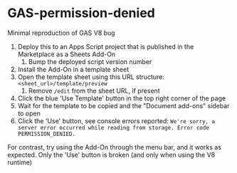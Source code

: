 # GAS-permission-denied
Minimal reproduction of GAS V8 bug

1. Deploy this to an Apps Script project that is published in the Marketplace as a Sheets Add-On
    1. Bump the deployed script version number
2. Install the Add-On in a template sheet
3. Open the template sheet using this URL structure: `<sheet_url>/template/preview`
    1. Remove `/edit` from the sheet URL, if present
4. Click the blue 'Use Template' button in the top right corner of the page
5. Wait for the template to be copied and the "Document add-ons" sidebar to open
6. Click the 'Use' button, see console errors reported: `We're sorry, a server error occurred while reading from storage. Error code PERMISSION_DENIED.`

For contrast, try using the Add-On through the menu bar, and it works as expected. Only the 'Use' button is broken (and only when using the V8 runtime)
